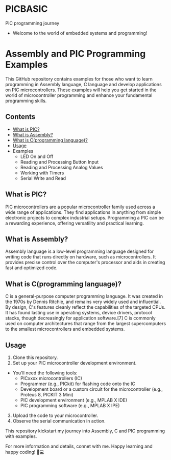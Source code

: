 # PICBASIC
PIC programming journey
- Welcome to the world of embedded systems and programming!

# Assembly and PIC Programming Examples

This GitHub repository contains examples for those who want to learn programming in Assembly language, C language and develop applications on PIC microcontrollers. These examples will help you get started in the world of microcontroller programming and enhance your fundamental programming skills.

## Contents

- [What is PIC?](https://electronicsdesk.com/pic-microcontroller.html)
- [What is Assembly?](https://www.tutorialspoint.com/assembly_programming/assembly_introduction.htm)
- [What is C(programming language)?](https://www.techtarget.com/searchwindowsserver/definition/C)
- [Usage](#usage)
- Examples  
  - LED On and Off
  - Reading and Processing Button Input
  - Reading and Processing Analog Values
  - Working with Timers
  - Serial Write and Read

## What is PIC?

PIC microcontrollers are a popular microcontroller family used across a wide range of applications. They find applications in anything from simple electronic projects to complex industrial setups. Programming a PIC can be a rewarding experience, offering versatility and practical learning.

## What is Assembly?

Assembly language is a low-level programming language designed for writing code that runs directly on hardware, such as microcontrollers. It provides precise control over the computer's processor and aids in creating fast and optimized code.

## What is C(programming language)?

C is a general-purpose computer programming language. It was created in the 1970s by Dennis Ritchie, and remains very widely used and influential. By design, C's features cleanly reflect the capabilities of the targeted CPUs. It has found lasting use in operating systems, device drivers, protocol stacks, though decreasingly for application software.[7] C is commonly used on computer architectures that range from the largest supercomputers to the smallest microcontrollers and embedded systems.

## Usage
1. Clone this repository.
2. Set up your PIC microcontroller development environment.
  - You'll need the following tools:
    - PICxxxx microcontrollers (IC)
    - Programmer (e.g., PICkit) for flashing code onto the IC
    - Development board or a custom circuit for the microcontroller (e.g., Proteus 8, PICKIT 3 Mini)
    - PIC development environment (e.g., MPLAB X IDE)
    - PIC programming software (e.g., MPLAB X IPE)

3. Upload the code to your microcontroller.
4. Observe the serial communication in action.


This repository kickstart my journey into Assembly, C and PIC programming with examples.

For more information and details, connet with me. Happy learning and happy coding! 🚀💻


